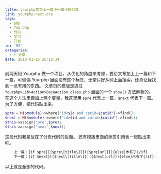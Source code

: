 ```yaml
---
title: yourphp文章上一篇下一篇代码分享
link: yourphp-next-pre
tags:
  - php
  - Yourphp
  - 代码
  - 学习
  - 开发
id: '52'
categories:
  - - 分享
date: 2013-01-15 20:18:34
---
```


前两天用 Yourphp 做一个项目，从优化的角度来考虑，要给文章加上上一篇和下一篇，可偏偏 Yourphp 里面没有这个标签，无奈只好从网上面搜索，还真让我找到一点有用的东西。 文章页的模版是通过 `Yourphp>Lib>Action>BaseAction.class.php` 里面的一个 `show()` 方法解析的。 在这个方法里面加上两个变量，我这里用 `$pre` 代表上一篇，`$next` 代表下一篇。 为了方便，把代码贴出来。

```php
$pre = M($module)->where("id<$id and catid=$catid")->find();
$next = M($module)->where("id>$id and catid=$catid")->find();
$this->assign('pre',$pre);
$this->assign('next',$next);
```

这段代码我是放在了分页代码的后面。 还有模版里面的标签引用也一起贴出来吧。

```html
    上一篇：{if $pre}[{$pre\[title\]}]({$pre[url]}){else}木有了{/if}
    下一篇：{if $next}[{$next\[title\]}]({$next[url]}){else}木有了{/if}
```

以上就是全部的代码。
